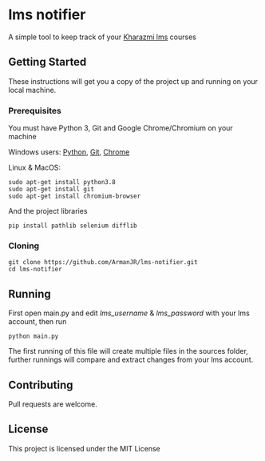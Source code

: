 # lms notifier

A simple tool to keep track of your [Kharazmi lms](http://lms.khu.ac.ir/) courses

## Getting Started

These instructions will get you a copy of the project up and running on your local machine.

### Prerequisites

You must have Python 3, Git and Google Chrome/Chromium on your machine

Windows users: [Python](https://www.python.org/downloads/), [Git](https://git-scm.com/download/win), [Chrome](https://www.google.com/chrome/)

Linux & MacOS:

```
sudo apt-get install python3.8
sudo apt-get install git
sudo apt-get install chromium-browser
```
And the project libraries
```
pip install pathlib selenium difflib
```
### Cloning

```
git clone https://github.com/ArmanJR/lms-notifier.git
cd lms-notifier
```

## Running

First open main.py and edit *lms_username* & *lms_password* with your lms account, then run
```
python main.py
```
The first running of this file will create multiple files in the sources folder, further runnings will compare and extract changes from your lms account.

## Contributing

Pull requests are welcome.

## License

This project is licensed under the MIT License
